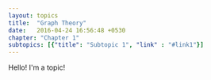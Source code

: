 ```yaml
---
layout: topics
title:  "Graph Theory"
date:   2016-04-24 16:56:48 +0530
chapter: "Chapter 1"
subtopics: [{"title": "Subtopic 1", "link" : "#link1"}]
---
```

Hello! I'm a topic!
